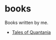 # books
Books written by me.

<ul>
	<li><a href="https://logichulk.github.io/books/content/tales_of_quantania.html">Tales of Quantania</a></li>
<ul
